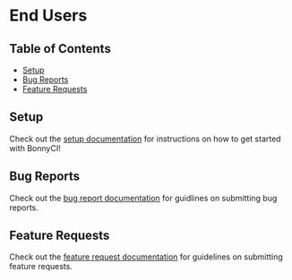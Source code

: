 # End Users

## Table of Contents

* [Setup](#setup)
* [Bug Reports](#bug-reports)
* [Feature Requests](#feature-requests)

## Setup

Check out the [setup documentation](setup/README.md) for instructions on how to get started with BonnyCI!

## Bug Reports

Check out the [bug report documentation](issues/README.md#bug-reports) for guidlines on submitting bug reports.

## Feature Requests

Check out the [feature request documentation](issues/README.md#feature-requests) for guidelines on submitting feature requests.
